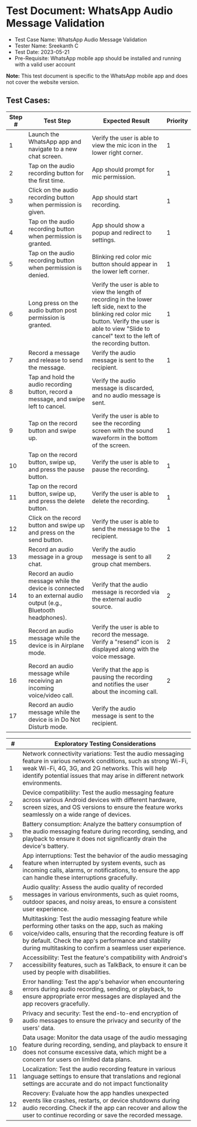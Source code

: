 # Test Document: WhatsApp Audio Message Validation
- Test Case Name: WhatsApp Audio Message Validation
- Tester Name: Sreekanth C
- Test Date: 2023-05-21
- Pre-Requisite: WhatsApp mobile app should be installed and running with a valid user account

**Note:** This test document is specific to the WhatsApp mobile app and does not cover the website version.

## Test Cases:
| Step # | Test Step | Expected Result | Priority |
| ------ | --------- | --------------- | -------- |
| 1      | Launch the WhatsApp app and navigate to a new chat screen. | Verify the user is able to view the mic icon in the lower right corner. | 1 |
| 2      | Tap on the audio recording button for the first time. | App should prompt for mic permission. | 1 |
| 3      | Click on the audio recording button when permission is given. | App should start recording. | 1 |
| 4      | Tap on the audio recording button when permission is granted. | App should show a popup and redirect to settings. | 1 |
| 5      | Tap on the audio recording button when permission is denied. | Blinking red color mic button should appear in the lower left corner. | 1 |
| 6      | Long press on the audio button post permission is granted. | Verify the user is able to view the length of recording in the lower left side, next to the blinking red color mic button. Verify the user is able to view "Slide to cancel" text to the left of the recording button. | 1 |
| 7      | Record a message and release to send the message. | Verify the audio message is sent to the recipient. | 1 |
| 8      | Tap and hold the audio recording button, record a message, and swipe left to cancel. | Verify the audio message is discarded, and no audio message is sent. | |
| 9      | Tap on the record button and swipe up. | Verify the user is able to see the recording screen with the sound waveform in the bottom of the screen. | 1 |
| 10     | Tap on the record button, swipe up, and press the pause button. | Verify the user is able to pause the recording. | 1 |
| 11     | Tap on the record button, swipe up, and press the delete button. | Verify the user is able to delete the recording. | 1 |
| 12     | Click on the record button and swipe up and press on the send button. | Verify the user is able to send the message to the recipient. | 1 |
| 13     | Record an audio message in a group chat. | Verify the audio message is sent to all group chat members. | 2 |
| 14     | Record an audio message while the device is connected to an external audio output (e.g., Bluetooth headphones). | Verify that the audio message is recorded via the external audio source. | 2 |
| 15     | Record an audio message while the device is in Airplane mode. | Verify the user is able to record the message. Verify a "resend" icon is displayed along with the voice message. | 2 |
| 16     | Record an audio message while receiving an incoming voice/video call. | Verify that the app is pausing the recording and notifies the user about the incoming call. | 2 |
| 17     | Record an audio message while the device is in Do Not Disturb mode. | Verify the audio message is sent to the recipient. | 

| # | Exploratory Testing Considerations |
| --- | --- |
| 1 | Network connectivity variations: Test the audio messaging feature in various network conditions, such as strong Wi-Fi, weak Wi-Fi, 4G, 3G, and 2G networks. This will help identify potential issues that may arise in different network environments. |
| 2 | Device compatibility: Test the audio messaging feature across various Android devices with different hardware, screen sizes, and OS versions to ensure the feature works seamlessly on a wide range of devices. |
| 3 | Battery consumption: Analyze the battery consumption of the audio messaging feature during recording, sending, and playback to ensure it does not significantly drain the device's battery. |
| 4 | App interruptions: Test the behavior of the audio messaging feature when interrupted by system events, such as incoming calls, alarms, or notifications, to ensure the app can handle these interruptions gracefully. |
| 5 | Audio quality: Assess the audio quality of recorded messages in various environments, such as quiet rooms, outdoor spaces, and noisy areas, to ensure a consistent user experience. |
| 6 | Multitasking: Test the audio messaging feature while performing other tasks on the app, such as making voice/video calls, ensuring that the recording feature is off by default. Check the app's performance and stability during multitasking to confirm a seamless user experience. |
| 7 | Accessibility: Test the feature's compatibility with Android's accessibility features, such as TalkBack, to ensure it can be used by people with disabilities. |
| 8 | Error handling: Test the app's behavior when encountering errors during audio recording, sending, or playback, to ensure appropriate error messages are displayed and the app recovers gracefully. |
| 9 | Privacy and security: Test the end-to-end encryption of audio messages to ensure the privacy and security of the users' data. |
| 10 | Data usage: Monitor the data usage of the audio messaging feature during recording, sending, and playback to ensure it does not consume excessive data, which might be a concern for users on limited data plans. |
| 11 | Localization: Test the audio recording feature in various language settings to ensure that translations and regional settings are accurate and do not impact functionality |
| 12 | Recovery: Evaluate how the app handles unexpected events like crashes, restarts, or device shutdowns during audio recording. Check if the app can recover and allow the user to continue recording or save the recorded message. |


